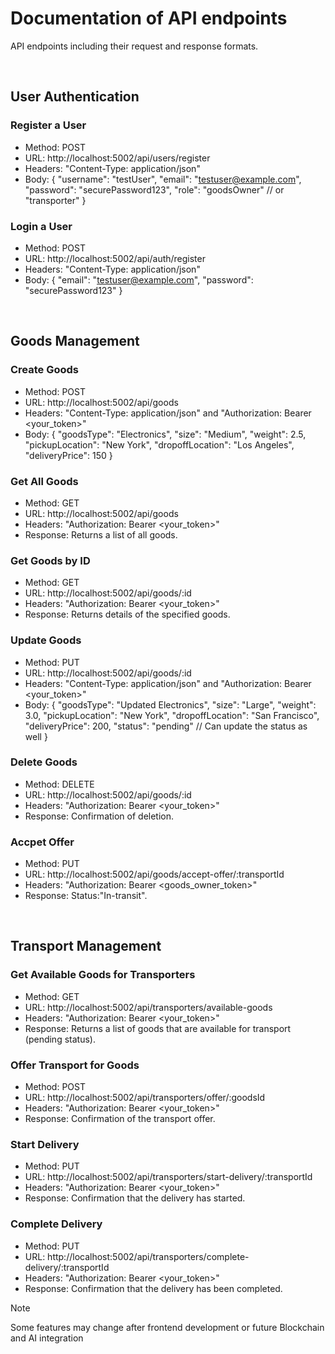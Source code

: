 # Documentation of API endpoints
API endpoints including their request and response formats.

<br>

## User Authentication
### Register a User
- Method: POST
- URL: http://localhost:5002/api/users/register
- Headers: "Content-Type: application/json"
- Body:
{
    "username": "testUser",
    "email": "testuser@example.com",
    "password": "securePassword123",
    "role": "goodsOwner" // or "transporter"
}

### Login a User
- Method: POST
- URL: http://localhost:5002/api/auth/register
- Headers: "Content-Type: application/json"
- Body:
{
    "email": "testuser@example.com",
    "password": "securePassword123"
}

<br>

## Goods Management
### Create Goods
- Method: POST
- URL: http://localhost:5002/api/goods
- Headers: "Content-Type: application/json" and "Authorization: Bearer <your_token>" 
- Body:
{
    "goodsType": "Electronics",
    "size": "Medium",
    "weight": 2.5,
    "pickupLocation": "New York",
    "dropoffLocation": "Los Angeles",
    "deliveryPrice": 150
}

### Get All Goods
- Method: GET
- URL: http://localhost:5002/api/goods
- Headers: "Authorization: Bearer <your_token>"
- Response: Returns a list of all goods.

### Get Goods by ID
- Method: GET
- URL: http://localhost:5002/api/goods/:id
- Headers: "Authorization: Bearer <your_token>"
- Response: Returns details of the specified goods.

### Update Goods
- Method: PUT
- URL: http://localhost:5002/api/goods/:id
- Headers: "Content-Type: application/json" and "Authorization: Bearer <your_token>"
- Body:
  {
    "goodsType": "Updated Electronics",
    "size": "Large",
    "weight": 3.0,
    "pickupLocation": "New York",
    "dropoffLocation": "San Francisco",
    "deliveryPrice": 200,
    "status": "pending" // Can update the status as well
}

### Delete Goods
- Method: DELETE
- URL: http://localhost:5002/api/goods/:id
- Headers: "Authorization: Bearer <your_token>"
- Response: Confirmation of deletion.

### Accpet Offer
- Method: PUT
- URL: http://localhost:5002/api/goods/accept-offer/:transportId
- Headers: "Authorization: Bearer <goods_owner_token>"
- Response: Status:"In-transit".

<br>

## Transport Management
### Get Available Goods for Transporters
- Method: GET
- URL: http://localhost:5002/api/transporters/available-goods
- Headers: "Authorization: Bearer <your_token>"
- Response: Returns a list of goods that are available for transport (pending status).

### Offer Transport for Goods
- Method: POST
- URL: http://localhost:5002/api/transporters/offer/:goodsId
- Headers: "Authorization: Bearer <your_token>"
- Response: Confirmation of the transport offer.

### Start Delivery
- Method: PUT
- URL: http://localhost:5002/api/transporters/start-delivery/:transportId
- Headers: "Authorization: Bearer <your_token>"
- Response: Confirmation that the delivery has started.

### Complete Delivery
- Method: PUT
- URL: http://localhost:5002/api/transporters/complete-delivery/:transportId
- Headers: "Authorization: Bearer <your_token>"
- Response: Confirmation that the delivery has been completed.


> [!NOTE]
> Some features may change after frontend development or future Blockchain and AI integration







